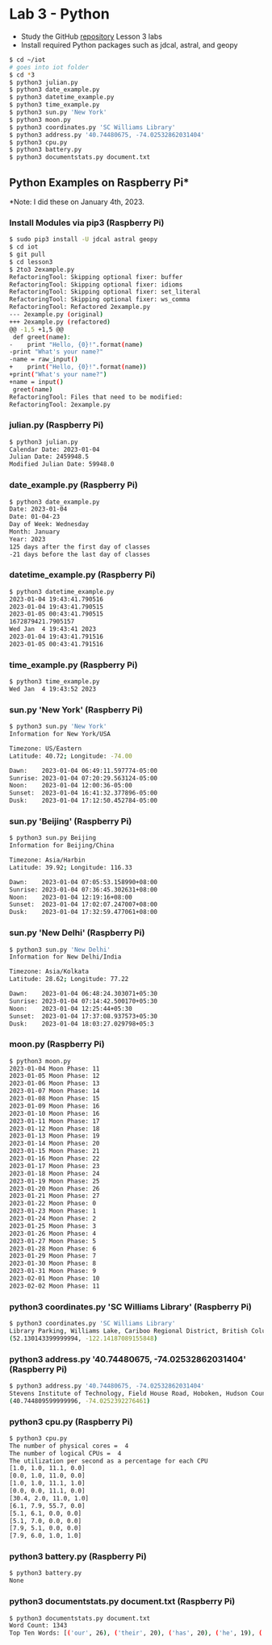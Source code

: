 # Lab 3 - Python

* Study the GitHub [repository](https://github.com/kevinwlu/iot/tree/master/lesson3) Lesson 3 labs
* Install required Python packages such as jdcal, astral, and geopy

```sh
$ cd ~/iot
# goes into iot folder
$ cd *3
$ python3 julian.py
$ python3 date_example.py
$ python3 datetime_example.py
$ python3 time_example.py
$ python3 sun.py 'New York'
$ python3 moon.py
$ python3 coordinates.py 'SC Williams Library'
$ python3 address.py '40.74480675, -74.02532862031404'
$ python3 cpu.py
$ python3 battery.py
$ python3 documentstats.py document.txt
```

## Python Examples on Raspberry Pi*

*Note: I did these on January 4th, 2023.

### Install Modules via pip3 (Raspberry Pi)

```sh
$ sudo pip3 install -U jdcal astral geopy
$ cd iot
$ git pull
$ cd lesson3
$ 2to3 2example.py
RefactoringTool: Skipping optional fixer: buffer
RefactoringTool: Skipping optional fixer: idioms
RefactoringTool: Skipping optional fixer: set_literal
RefactoringTool: Skipping optional fixer: ws_comma
RefactoringTool: Refactored 2example.py
--- 2example.py	(original)
+++ 2example.py	(refactored)
@@ -1,5 +1,5 @@
 def greet(name):
-    print "Hello, {0}!".format(name)
-print "What's your name?"
-name = raw_input()
+    print("Hello, {0}!".format(name))
+print("What's your name?")
+name = input()
 greet(name)
RefactoringTool: Files that need to be modified:
RefactoringTool: 2example.py
```

### julian.py (Raspberry Pi)

```sh
$ python3 julian.py
Calendar Date: 2023-01-04
Julian Date: 2459948.5
Modified Julian Date: 59948.0
```

### date_example.py (Raspberry Pi)

```sh
$ python3 date_example.py
Date: 2023-01-04
Date: 01-04-23
Day of Week: Wednesday
Month: January
Year: 2023
125 days after the first day of classes
-21 days before the last day of classes
```

### datetime_example.py (Raspberry Pi)

```sh
$ python3 datetime_example.py
2023-01-04 19:43:41.790516
2023-01-04 19:43:41.790515
2023-01-05 00:43:41.790515
1672879421.7905157
Wed Jan  4 19:43:41 2023  
2023-01-04 19:43:41.791516
2023-01-05 00:43:41.791516
```

### time_example.py (Raspberry Pi)

```sh
$ python3 time_example.py
Wed Jan  4 19:43:52 2023
```

### sun.py 'New York' (Raspberry Pi)

```sh
$ python3 sun.py 'New York'
Information for New York/USA

Timezone: US/Eastern
Latitude: 40.72; Longitude: -74.00

Dawn:    2023-01-04 06:49:11.597774-05:00
Sunrise: 2023-01-04 07:20:29.563124-05:00
Noon:    2023-01-04 12:00:36-05:00
Sunset:  2023-01-04 16:41:32.377896-05:00
Dusk:    2023-01-04 17:12:50.452784-05:00
```

### sun.py 'Beijing' (Raspberry Pi)

```sh
$ python3 sun.py Beijing
Information for Beijing/China

Timezone: Asia/Harbin
Latitude: 39.92; Longitude: 116.33

Dawn:    2023-01-04 07:05:53.158990+08:00
Sunrise: 2023-01-04 07:36:45.302631+08:00
Noon:    2023-01-04 12:19:16+08:00
Sunset:  2023-01-04 17:02:07.247007+08:00
Dusk:    2023-01-04 17:32:59.477061+08:00
```

### sun.py 'New Delhi' (Raspberry Pi)

```sh
$ python3 sun.py 'New Delhi'
Information for New Delhi/India

Timezone: Asia/Kolkata
Latitude: 28.62; Longitude: 77.22

Dawn:    2023-01-04 06:48:24.303071+05:30
Sunrise: 2023-01-04 07:14:42.500170+05:30
Noon:    2023-01-04 12:25:44+05:30
Sunset:  2023-01-04 17:37:08.937573+05:30
Dusk:    2023-01-04 18:03:27.029798+05:3
```

### moon.py (Raspberry Pi)

```sh
$ python3 moon.py
2023-01-04 Moon Phase: 11
2023-01-05 Moon Phase: 12
2023-01-06 Moon Phase: 13
2023-01-07 Moon Phase: 14
2023-01-08 Moon Phase: 15
2023-01-09 Moon Phase: 16
2023-01-10 Moon Phase: 16
2023-01-11 Moon Phase: 17
2023-01-12 Moon Phase: 18
2023-01-13 Moon Phase: 19
2023-01-14 Moon Phase: 20
2023-01-15 Moon Phase: 21
2023-01-16 Moon Phase: 22
2023-01-17 Moon Phase: 23
2023-01-18 Moon Phase: 24
2023-01-19 Moon Phase: 25
2023-01-20 Moon Phase: 26
2023-01-21 Moon Phase: 27
2023-01-22 Moon Phase: 0
2023-01-23 Moon Phase: 1
2023-01-24 Moon Phase: 2
2023-01-25 Moon Phase: 3
2023-01-26 Moon Phase: 4
2023-01-27 Moon Phase: 5
2023-01-28 Moon Phase: 6
2023-01-29 Moon Phase: 7
2023-01-30 Moon Phase: 8
2023-01-31 Moon Phase: 9
2023-02-01 Moon Phase: 10
2023-02-02 Moon Phase: 11
```

### python3 coordinates.py 'SC Williams Library' (Raspberry Pi)

```sh
$ python3 coordinates.py 'SC Williams Library'
Library Parking, Williams Lake, Cariboo Regional District, British Columbia, Canada
(52.130143399999994, -122.14187089155848)
```

### python3 address.py '40.74480675, -74.02532862031404' (Raspberry Pi)

```sh
$ python3 address.py '40.74480675, -74.02532862031404'
Stevens Institute of Technology, Field House Road, Hoboken, Hudson County, New Jersey, 07030, United States
(40.744809599999996, -74.0252392276461)
```

### python3 cpu.py (Raspberry Pi)

```sh
$ python3 cpu.py
The number of physical cores =  4
The number of logical CPUs =  4
The utilization per second as a percentage for each CPU
[1.0, 1.0, 11.1, 0.0]
[0.0, 1.0, 11.0, 0.0]
[1.0, 1.0, 11.1, 1.0]
[0.0, 0.0, 11.1, 0.0]
[30.4, 2.0, 11.0, 1.0]
[6.1, 7.9, 55.7, 0.0]
[5.1, 6.1, 0.0, 0.0]
[5.1, 7.0, 0.0, 0.0]
[7.9, 5.1, 0.0, 0.0]
[7.9, 6.0, 1.0, 1.0]
```

### python3 battery.py (Raspberry Pi)

```sh
$ python3 battery.py
None
```

### python3 documentstats.py document.txt (Raspberry Pi)

```sh
$ python3 documentstats.py document.txt
Word Count: 1343
Top Ten Words: [('our', 26), ('their', 20), ('has', 20), ('he', 19), ('them', 15), ('these', 13), ('have', 11), ('we', 11), ('us', 11), ('people', 10)]
```
